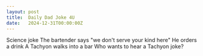 ```yaml
---
layout: post
title:  Daily Dad Joke 4U
date:   2024-12-31T00:00:00Z
---
```

Science joke The bartender says "we don't serve your kind here" He orders a drink A Tachyon walks into a bar Who wants to hear a Tachyon joke?
